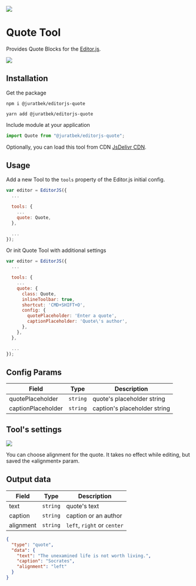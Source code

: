 ![](https://badgen.net/badge/Editor.js/v2.0/blue)

# Quote Tool

Provides Quote Blocks for the [Editor.js](https://editorjs.io).

![](https://capella.pics/017dca46-6869-40cb-93a0-994416576e33.jpg)

## Installation

Get the package

```shell
npm i @juratbek/editorjs-quote
```

```shell
yarn add @juratbek/editorjs-quote
```

Include module at your application

```javascript
import Quote from "@juratbek/editorjs-quote";
```

Optionally, you can load this tool from CDN [JsDelivr CDN](https://www.jsdelivr.com/package/npm/@juratbek/editorjs-quote).

## Usage

Add a new Tool to the `tools` property of the Editor.js initial config.

```javascript
var editor = EditorJS({
  ...

  tools: {
    ...
    quote: Quote,
  },

  ...
});
```

Or init Quote Tool with additional settings

```javascript
var editor = EditorJS({
  ...

  tools: {
    ...
    quote: {
      class: Quote,
      inlineToolbar: true,
      shortcut: 'CMD+SHIFT+O',
      config: {
        quotePlaceholder: 'Enter a quote',
        captionPlaceholder: 'Quote\'s author',
      },
    },
  },

  ...
});
```

## Config Params

| Field              | Type     | Description                  |
| ------------------ | -------- | ---------------------------- |
| quotePlaceholder   | `string` | quote's placeholder string   |
| captionPlaceholder | `string` | caption's placeholder string |

## Tool's settings

![](https://capella.pics/0db5d4de-c431-4cc2-90bf-bb1f4feec5df.jpg)

You can choose alignment for the quote. It takes no effect while editing, but saved the «alignment» param.

## Output data

| Field     | Type     | Description                 |
| --------- | -------- | --------------------------- |
| text      | `string` | quote's text                |
| caption   | `string` | caption or an author        |
| alignment | `string` | `left`, `right` or `center` |

```json
{
  "type": "quote",
  "data": {
    "text": "The unexamined life is not worth living.",
    "caption": "Socrates",
    "alignment": "left"
  }
}
```
